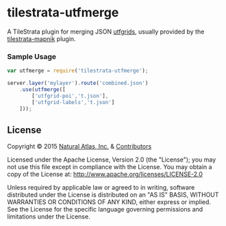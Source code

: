# tilestrata-utfmerge

A TileStrata plugin for merging JSON [utfgrids](https://github.com/mapbox/utfgrid-spec), usually provided by the [tilestrata-mapnik](https://github.com/naturalatlas/tilestrata-mapnik) plugin.

### Sample Usage

```js
var utfmerge = require('tilestrata-utfmerge');

server.layer('mylayer').route('combined.json')
    .use(utfmerge([
        ['utfgrid-poi','t.json'],
        ['utfgrid-labels','t.json']
    ]));
```

## License

Copyright &copy; 2015 [Natural Atlas, Inc.](https://github.com/naturalatlas) & [Contributors](https://github.com/naturalatlas/tilestrata-utfmerge/graphs/contributors)

Licensed under the Apache License, Version 2.0 (the "License"); you may not use this file except in compliance with the License. You may obtain a copy of the License at: http://www.apache.org/licenses/LICENSE-2.0

Unless required by applicable law or agreed to in writing, software distributed under the License is distributed on an "AS IS" BASIS, WITHOUT WARRANTIES OR CONDITIONS OF ANY KIND, either express or implied. See the License for the specific language governing permissions and limitations under the License.
